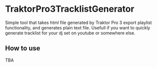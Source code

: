 # TraktorPro3TracklistGenerator
Simple tool that takes html file generated by Traktor Pro 3 export playlist functionality, and generates plain text file.
Usefull if you want to quickly generate tracklist for your dj set on youtube or somewhere else.

## How to use
TBA
